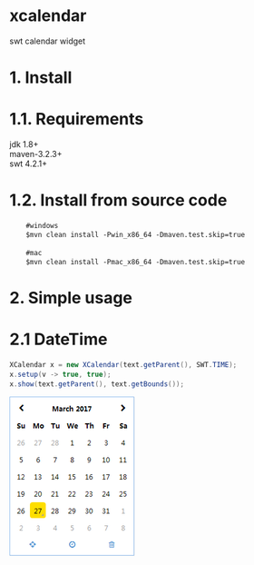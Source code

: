 # xcalendar  
swt calendar widget  

# 1. Install  
# 1.1. Requirements  
jdk 1.8+  
maven-3.2.3+  
swt 4.2.1+  

# 1.2. Install from source code  

``` 
    #windows
    $mvn clean install -Pwin_x86_64 -Dmaven.test.skip=true
    
    #mac
    $mvn clean install -Pmac_x86_64 -Dmaven.test.skip=true
```  

# 2. Simple usage  
# 2.1 DateTime  

```java  
XCalendar x = new XCalendar(text.getParent(), SWT.TIME);
x.setup(v -> true, true);
x.show(text.getParent(), text.getBounds());
```

![date](./doc/date.png)  